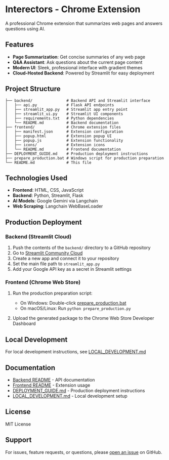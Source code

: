 # Interectors - Chrome Extension

A professional Chrome extension that summarizes web pages and answers questions using AI.

## Features

- **Page Summarization**: Get concise summaries of any web page
- **Q&A Assistant**: Ask questions about the current page content
- **Modern UI**: Sleek, professional interface with gradient themes
- **Cloud-Hosted Backend**: Powered by Streamlit for easy deployment

## Project Structure

```
├── backend/               # Backend API and Streamlit interface
│   ├── api.py             # Flask API endpoints
│   ├── streamlit_app.py   # Streamlit app entry point
│   ├── streamlit_ui.py    # Streamlit UI components
│   ├── requirements.txt   # Python dependencies
│   └── README.md          # Backend documentation
├── frontend/              # Chrome extension files
│   ├── manifest.json      # Extension configuration
│   ├── popup.html         # Extension popup UI
│   ├── popup.js           # Extension functionality
│   ├── icons/             # Extension icons
│   └── README.md          # Frontend documentation
├── DEPLOYMENT_GUIDE.md    # Production deployment instructions
├── prepare_production.bat # Windows script for production preparation
└── README.md              # This file
```

## Technologies Used

- **Frontend**: HTML, CSS, JavaScript
- **Backend**: Python, Streamlit, Flask
- **AI Models**: Google Gemini via Langchain
- **Web Scraping**: Langchain WebBaseLoader

## Production Deployment

### Backend (Streamlit Cloud)

1. Push the contents of the `backend/` directory to a GitHub repository
2. Go to [Streamlit Community Cloud](https://streamlit.io/cloud)
3. Create a new app and connect it to your repository
4. Set the main file path to `streamlit_app.py`
5. Add your Google API key as a secret in Streamlit settings

### Frontend (Chrome Web Store)

1. Run the production preparation script:
   - On Windows: Double-click [prepare_production.bat](file:///e:/FastAPi/Langchain/models/1LLM/crome%20extention/prepare_production.bat)
   - On macOS/Linux: Run `python prepare_production.py`

2. Upload the generated package to the Chrome Web Store Developer Dashboard

## Local Development

For local development instructions, see [LOCAL_DEVELOPMENT.md](file:///e:/FastAPi/Langchain/models/1LLM/crome%20extention/LOCAL_DEVELOPMENT.md)

## Documentation

- [Backend README](file:///e:/FastAPi/Langchain/models/1LLM/crome%20extention/backend/README.md) - API documentation
- [Frontend README](file:///e:/FastAPi/Langchain/models/1LLM/crome%20extention/frontend/README.md) - Extension usage
- [DEPLOYMENT_GUIDE.md](file:///e:/FastAPi/Langchain/models/1LLM/crome%20extention/DEPLOYMENT_GUIDE.md) - Production deployment instructions
- [LOCAL_DEVELOPMENT.md](file:///e:/FastAPi/Langchain/models/1LLM/crome%20extention/LOCAL_DEVELOPMENT.md) - Local development setup

## License

MIT License

## Support

For issues, feature requests, or questions, please [open an issue](https://github.com/your-username/interectors/issues) on GitHub.